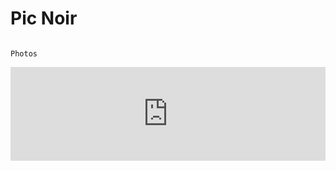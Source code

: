 # Pic Noir

```{note}

Photos

```

<div class="embedresize">
<iframe src="https://www.facebook.com/plugins/video.php?height=314&href=https%3A%2F%2Fwww.facebook.com%2FRiveNature%2Fvideos%2F688741392328297%2F&show_text=false&width=560&t=0" width="100%" height="auto" style="border:none;overflow:hidden" scrolling="no" frameborder="0" allowfullscreen="true" allow="autoplay; clipboard-write; encrypted-media; picture-in-picture; web-share" allowFullScreen="true"></iframe>
</div>